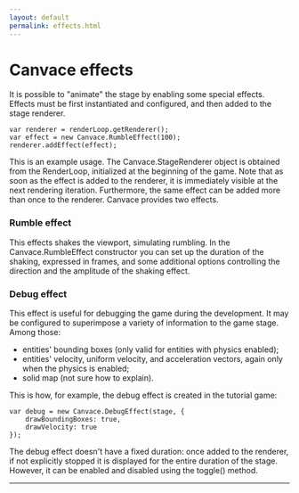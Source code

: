 ```yaml
---
layout: default
permalink: effects.html
---
```


# Canvace effects
It is possible to "animate" the stage by enabling some special effects. Effects must be first instantiated and configured, and then added to the stage renderer.

    var renderer = renderLoop.getRenderer();
    var effect = new Canvace.RumbleEffect(100);
    renderer.addEffect(effect);
    
This is an example usage. The Canvace.StageRenderer object is obtained from the RenderLoop, initialized at the beginning of the game. Note that as soon as the effect is
added to the renderer, it is immediately visible at the next rendering iteration. Furthermore, the same effect can be added more than once to the renderer.
Canvace provides two effects.

### Rumble effect
This effects shakes the viewport, simulating rumbling. In the Canvace.RumbleEffect constructor you can set up the duration of the shaking, expressed in frames, and some
additional options controlling the direction and the amplitude of the shaking effect.

### Debug effect
This effect is useful for debugging the game during the development. It may be configured to superimpose a variety of information to the game stage. Among those:
- entities' bounding boxes (only valid for entities with physics enabled);
- entities' velocity, uniform velocity, and acceleration vectors, again only when the physics is enabled;
- solid map (not sure how to explain).

This is how, for example, the debug effect is created in the tutorial game:

    var debug = new Canvace.DebugEffect(stage, {
        drawBoundingBoxes: true,
        drawVelocity: true
    });

The debug effect doesn't have a fixed duration: once added to the renderer, if not explicitly stopped it is displayed for the entire duration of the stage.
However, it can be enabled and disabled using the toggle() method.

----------------------------